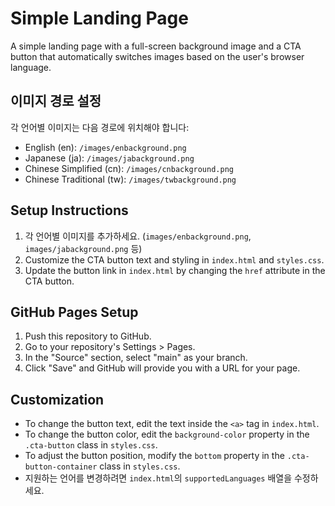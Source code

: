 # Simple Landing Page

A simple landing page with a full-screen background image and a CTA button that automatically switches images based on the user's browser language.

## 이미지 경로 설정

각 언어별 이미지는 다음 경로에 위치해야 합니다:
- English (en): `/images/enbackground.png`
- Japanese (ja): `/images/jabackground.png`
- Chinese Simplified (cn): `/images/cnbackground.png`
- Chinese Traditional (tw): `/images/twbackground.png`

## Setup Instructions

1. 각 언어별 이미지를 추가하세요. (`images/enbackground.png`, `images/jabackground.png` 등)
2. Customize the CTA button text and styling in `index.html` and `styles.css`.
3. Update the button link in `index.html` by changing the `href` attribute in the CTA button.

## GitHub Pages Setup

1. Push this repository to GitHub.
2. Go to your repository's Settings > Pages.
3. In the "Source" section, select "main" as your branch.
4. Click "Save" and GitHub will provide you with a URL for your page.

## Customization

- To change the button text, edit the text inside the `<a>` tag in `index.html`.
- To change the button color, edit the `background-color` property in the `.cta-button` class in `styles.css`.
- To adjust the button position, modify the `bottom` property in the `.cta-button-container` class in `styles.css`.
- 지원하는 언어를 변경하려면 `index.html`의 `supportedLanguages` 배열을 수정하세요. 